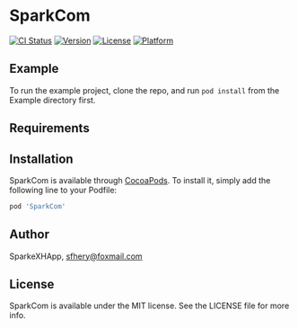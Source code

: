 # SparkCom

[![CI Status](https://img.shields.io/travis/SparkeXHApp/SparkCom.svg?style=flat)](https://travis-ci.org/SparkeXHApp/SparkCom)
[![Version](https://img.shields.io/cocoapods/v/SparkCom.svg?style=flat)](https://cocoapods.org/pods/SparkCom)
[![License](https://img.shields.io/cocoapods/l/SparkCom.svg?style=flat)](https://cocoapods.org/pods/SparkCom)
[![Platform](https://img.shields.io/cocoapods/p/SparkCom.svg?style=flat)](https://cocoapods.org/pods/SparkCom)

## Example

To run the example project, clone the repo, and run `pod install` from the Example directory first.

## Requirements

## Installation

SparkCom is available through [CocoaPods](https://cocoapods.org). To install
it, simply add the following line to your Podfile:

```ruby
pod 'SparkCom'
```

## Author

SparkeXHApp, sfhery@foxmail.com

## License

SparkCom is available under the MIT license. See the LICENSE file for more info.
